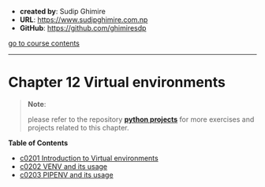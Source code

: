 - **created by**: Sudip Ghimire
- **URL**: https://www.sudipghimire.com.np
- **GitHub**: https://github.com/ghimiresdp

[go to course contents](https://github.com/ghimiresdp/python-notes/)
<hr>

# Chapter 12 Virtual environments

> **Note**:
>
> please refer to the repository
> **[python projects](https://github.com/ghimiresdp/python-projects)** for more
> exercises and projects related to this chapter.

**Table of Contents**

- [c0201 Introduction to Virtual environments](chapter-12.1-virtual-environment-intro.md)
- [c0202 VENV and its usage](chapter-12.2-venv.md)
- [c0203 PIPENV and its usage](chapter-12.3-pipenv.md)
